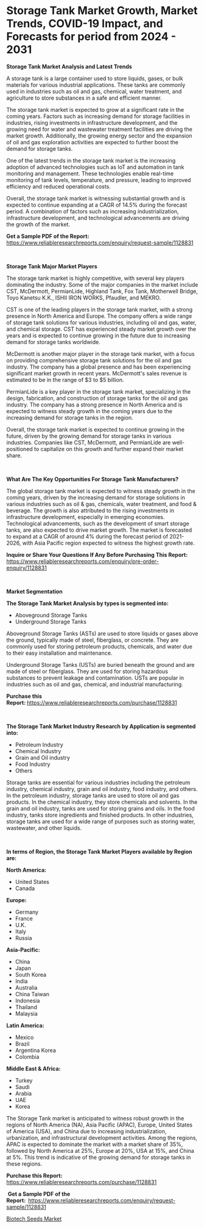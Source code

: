 <p><h1>Storage Tank Market Growth, Market Trends, COVID-19 Impact, and Forecasts for period from 2024 - 2031</h1></p><p><strong>Storage Tank Market Analysis and Latest Trends</strong></p>
<p><p>A storage tank is a large container used to store liquids, gases, or bulk materials for various industrial applications. These tanks are commonly used in industries such as oil and gas, chemical, water treatment, and agriculture to store substances in a safe and efficient manner.</p><p>The storage tank market is expected to grow at a significant rate in the coming years. Factors such as increasing demand for storage facilities in industries, rising investments in infrastructure development, and the growing need for water and wastewater treatment facilities are driving the market growth. Additionally, the growing energy sector and the expansion of oil and gas exploration activities are expected to further boost the demand for storage tanks.</p><p>One of the latest trends in the storage tank market is the increasing adoption of advanced technologies such as IoT and automation in tank monitoring and management. These technologies enable real-time monitoring of tank levels, temperature, and pressure, leading to improved efficiency and reduced operational costs.</p><p>Overall, the storage tank market is witnessing substantial growth and is expected to continue expanding at a CAGR of 14.5% during the forecast period. A combination of factors such as increasing industrialization, infrastructure development, and technological advancements are driving the growth of the market.</p></p>
<p><strong>Get a Sample PDF of the Report:&nbsp;</strong> <a href="https://www.reliableresearchreports.com/enquiry/request-sample/1128831">https://www.reliableresearchreports.com/enquiry/request-sample/1128831</a></p>
<p>&nbsp;</p>
<p><strong>Storage Tank Major Market Players</strong></p>
<p><p>The storage tank market is highly competitive, with several key players dominating the industry. Some of the major companies in the market include CST, McDermott, PermianLide, Highland Tank, Fox Tank, Motherwell Bridge, Toyo Kanetsu K.K., ISHII IRON WORKS, Pfaudler, and MEKRO.</p><p>CST is one of the leading players in the storage tank market, with a strong presence in North America and Europe. The company offers a wide range of storage tank solutions for various industries, including oil and gas, water, and chemical storage. CST has experienced steady market growth over the years and is expected to continue growing in the future due to increasing demand for storage tanks worldwide.</p><p>McDermott is another major player in the storage tank market, with a focus on providing comprehensive storage tank solutions for the oil and gas industry. The company has a global presence and has been experiencing significant market growth in recent years. McDermott's sales revenue is estimated to be in the range of $3 to $5 billion.</p><p>PermianLide is a key player in the storage tank market, specializing in the design, fabrication, and construction of storage tanks for the oil and gas industry. The company has a strong presence in North America and is expected to witness steady growth in the coming years due to the increasing demand for storage tanks in the region.</p><p>Overall, the storage tank market is expected to continue growing in the future, driven by the growing demand for storage tanks in various industries. Companies like CST, McDermott, and PermianLide are well-positioned to capitalize on this growth and further expand their market share.</p></p>
<p>&nbsp;</p>
<p><strong>What Are The Key Opportunities For Storage Tank Manufacturers?</strong></p>
<p><p>The global storage tank market is expected to witness steady growth in the coming years, driven by the increasing demand for storage solutions in various industries such as oil & gas, chemicals, water treatment, and food & beverage. The growth is also attributed to the rising investments in infrastructure development, especially in emerging economies. Technological advancements, such as the development of smart storage tanks, are also expected to drive market growth. The market is forecasted to expand at a CAGR of around 4% during the forecast period of 2021-2026, with Asia Pacific region expected to witness the highest growth rate.</p></p>
<p><strong>Inquire or Share Your Questions If Any Before Purchasing This Report:</strong> <a href="https://www.reliableresearchreports.com/enquiry/pre-order-enquiry/1128831">https://www.reliableresearchreports.com/enquiry/pre-order-enquiry/1128831</a></p>
<p>&nbsp;</p>
<p><strong>Market Segmentation</strong></p>
<p><strong>The Storage Tank Market Analysis by types is segmented into:</strong></p>
<p><ul><li>Aboveground Storage Tanks</li><li>Underground Storage Tanks</li></ul></p>
<p><p>Aboveground Storage Tanks (ASTs) are used to store liquids or gases above the ground, typically made of steel, fiberglass, or concrete. They are commonly used for storing petroleum products, chemicals, and water due to their easy installation and maintenance. </p><p>Underground Storage Tanks (USTs) are buried beneath the ground and are made of steel or fiberglass. They are used for storing hazardous substances to prevent leakage and contamination. USTs are popular in industries such as oil and gas, chemical, and industrial manufacturing.</p></p>
<p><strong>Purchase this Report:&nbsp;</strong><a href="https://www.reliableresearchreports.com/purchase/1128831">https://www.reliableresearchreports.com/purchase/1128831</a></p>
<p>&nbsp;</p>
<p><strong>The Storage Tank Market Industry Research by Application is segmented into:</strong></p>
<p><ul><li>Petroleum Industry</li><li>Chemical Industry</li><li>Grain and Oil industry</li><li>Food Industry</li><li>Others</li></ul></p>
<p><p>Storage tanks are essential for various industries including the petroleum industry, chemical industry, grain and oil industry, food industry, and others. In the petroleum industry, storage tanks are used to store oil and gas products. In the chemical industry, they store chemicals and solvents. In the grain and oil industry, tanks are used for storing grains and oils. In the food industry, tanks store ingredients and finished products. In other industries, storage tanks are used for a wide range of purposes such as storing water, wastewater, and other liquids.</p></p>
<p>&nbsp;</p>
<p><strong>In terms of Region, the Storage Tank Market Players available by Region are:</strong></p>
<p>
    <p> <strong> North America: </strong>
        <ul>
            <li>United States</li>
            <li>Canada</li>
        </ul>
        </p> 
    <p> <strong> Europe: </strong>
        <ul>
            <li>Germany</li>
            <li>France</li>
            <li>U.K.</li>
            <li>Italy</li>
            <li>Russia</li>
        </ul>
        </p> 
    <p> <strong> Asia-Pacific: </strong>
        <ul>
            <li>China</li>
            <li>Japan</li>
            <li>South Korea</li>
            <li>India</li>
            <li>Australia</li>
            <li>China Taiwan</li>
            <li>Indonesia</li>
            <li>Thailand</li>
            <li>Malaysia</li>
        </ul>
        </p> 
    <p> <strong> Latin America: </strong>
        <ul>
            <li>Mexico</li>
            <li>Brazil</li>
            <li>Argentina Korea</li>
            <li>Colombia</li>
        </ul>
        </p> 
    <p> <strong> Middle East & Africa: </strong>
        <ul>
            <li>Turkey</li>
            <li>Saudi</li>
            <li>Arabia</li>
            <li>UAE</li>
            <li>Korea</li>
        </ul>
    </p>
    </p>
<p><p>The Storage Tank market is anticipated to witness robust growth in the regions of North America (NA), Asia Pacific (APAC), Europe, United States of America (USA), and China due to increasing industrialization, urbanization, and infrastructural development activities. Among the regions, APAC is expected to dominate the market with a market share of 35%, followed by North America at 25%, Europe at 20%, USA at 15%, and China at 5%. This trend is indicative of the growing demand for storage tanks in these regions.</p></p>
<p><strong>Purchase this Report: </strong><a href="https://www.reliableresearchreports.com/purchase/1128831">https://www.reliableresearchreports.com/purchase/1128831</a></p>
<p>&nbsp;<strong>Get a Sample PDF of the Report:&nbsp;&nbsp;</strong><a href="https://www.reliableresearchreports.com/enquiry/request-sample/1128831">https://www.reliableresearchreports.com/enquiry/request-sample/1128831</a></p>
<p><strong></strong></p>
<p><p><a href="https://changeable-paste-463.notion.site/Biotech-Seeds-Market-Analysis-Examines-its-Scope-on-Growth-Opportunities-and-Forecasted-Trends-Span-3cbb791df6e944c1b0cd346da152f536">Biotech Seeds Market</a></p></p>
